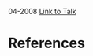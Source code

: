 

04-2008
[Link to Talk](https://www.churchofjesuschrist.org/study/general-conference/2008/04/saturday-morning-session?lang=eng)



# References
